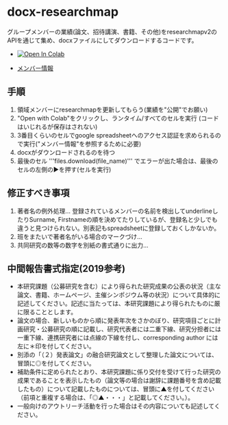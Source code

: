 # docx-researchmap
グループメンバーの業績(論文、招待講演、書籍、その他)をresearchmapv2のAPIを通じて集め、docxファイルにしてダウンロードするコードです。

- [![Open In Colab](https://colab.research.google.com/assets/colab-badge.svg)](https://colab.research.google.com/github/dbkk/docx-researchmap/blob/master/researchmapv2_to_docx.ipynb)

- [メンバー情報](https://docs.google.com/spreadsheets/d/1wce1XHSFGSBttupnSIqe_5abtijBb_hBYM2bfaV9Jn4/edit)


## 手順

1. 領域メンバーにresearchmapを更新してもらう(業績を"公開"でお願い)
2. "Open with Colab"をクリックし、ランタイム/すべてのセルを実行 (コードはいじれるが保存はされない)
3. 3番目くらいのセルでgoogle spreadsheetへのアクセス認証を求められるので実行("メンバー情報"を参照するために必要)
4. docxがダウンロードされるのを待つ
5. 最後のセル '''files.download(file_name)''' でエラーが出た場合は、最後のセルの左側の▶を押す(セルを実行)

## 修正すべき事項

1. 著者名の例外処理... 登録されているメンバーの名前を検出してunderlineしたりSurname, Firstnameの順を決めてたりしているが、登録名と少しでも違うと見つけられない。別表記もspreadsheetに登録しておくしかないか。
2. 班をまたいで著者名がいる場合のマークづけ...
3. 共同研究の数等の数字を別紙の書式通りに出力...

## 中間報告書式指定(2019参考)

* 本研究課題（公募研究を含む）により得られた研究成果の公表の状況（主な論文、書籍、ホームページ、主催シンポジウム等の状況）について具体的に記述してください。記述に当たっては、本研究課題により得られたものに厳に限ることとします。
* 論文の場合、新しいものから順に発表年次をさかのぼり、研究項目ごとに計画研究・公募研究の順に記載し、研究代表者には二重下線、研究分担者には一重下線、連携研究者には点線の下線を付し、corresponding author には左に＊印を付してください。
* 別添の「（２）発表論文」の融合研究論文として整理した論文については、冒頭に◎を付してください。
* 補助条件に定められたとおり、本研究課題に係り交付を受けて行った研究の成果であることを表示したもの（論文等の場合は謝辞に課題番号を含め記載したもの）について記載したものについては、冒頭に▲を付してください（前項と重複する場合は、「◎▲・・・」と記載してください。）。
* 一般向けのアウトリーチ活動を行った場合はその内容についても記述してください。